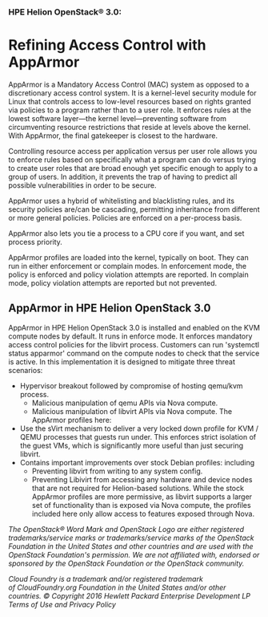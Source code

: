 ### HPE Helion OpenStack® 3.0:
# Refining Access Control with AppArmor
AppArmor is a Mandatory Access Control (MAC) system as opposed to a discretionary access control system. It is a kernel-level security module for Linux that controls access to low-level resources based on rights granted via policies to a program rather than to a user role. It enforces rules at the lowest software layer—the kernel level—preventing software from circumventing resource restrictions that reside at levels above the kernel. With AppArmor, the final gatekeeper is closest to the hardware.

Controlling resource access per application versus per user role allows you to enforce rules based on specifically what a program can do versus trying to create user roles that are broad enough yet specific enough to apply to a group of users. In addition, it prevents the trap of having to predict all possible vulnerabilities in order to be secure.

AppArmor uses a hybrid of whitelisting and blacklisting rules, and its security policies are/can be cascading, permitting inheritance from different or more general policies. Policies are enforced on a per-process basis.

AppArmor also lets you tie a process to a CPU core if you want, and set process priority.

AppArmor profiles are loaded into the kernel, typically on boot. They can run in either enforcement or complain modes. In enforcement mode, the policy is enforced and policy violation attempts are reported. In complain mode, policy violation attempts are reported but not prevented.

## AppArmor in HPE Helion OpenStack 3.0
AppArmor in HPE Helion OpenStack 3.0 is installed and enabled on the KVM compute nodes by default. It runs in enforce mode. It enforces mandatory access control policies for the libvirt process. Customers can run 'systemctl status apparmor' command on the compute nodes to check that the service is active.
In this implementation it is designed to mitigate three threat scenarios:
* Hypervisor breakout followed by compromise of hosting qemu/kvm process.
    * Malicious manipulation of qemu APIs via Nova compute.
    * Malicious manipulation of libvirt APIs via Nova compute.
The AppArmor profiles here:
* Use the sVirt mechanism to deliver a very locked down profile for KVM / QEMU processes that guests run under. This enforces strict isolation of the guest VMs, which is significantly more useful than just securing libvirt.
* Contains important improvements over stock Debian profiles: including
    * Preventing libvirt from writing to any system config.
    * Preventing Libivirt from accessing any hardware and device nodes that are not required for Helion-based solutions. While the stock AppArmor profiles are more permissive, as libvirt supports a larger set of functionality than is exposed via Nova compute, the profiles included here only allow access to features exposed through Nova.

_The OpenStack® Word Mark and OpenStack Logo are either registered trademarks/service marks or trademarks/service marks of the OpenStack Foundation in the United States and other countries and are used with the OpenStack Foundation's permission. We are not affiliated with, endorsed or sponsored by the OpenStack Foundation or the OpenStack community._

_Cloud Foundry is a trademark and/or registered trademark of CloudFoundry.org Foundation in the United States and/or other countries._
_© Copyright 2016 Hewlett Packard Enterprise Development LP
Terms of Use and Privacy Policy_
